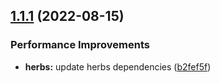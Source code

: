 ## [1.1.1](https://github.com/herbsjs/herbs2mermaid/compare/v1.1.0...v1.1.1) (2022-08-15)


### Performance Improvements

* **herbs:** update herbs dependencies ([b2fef5f](https://github.com/herbsjs/herbs2mermaid/commit/b2fef5fcbc2eb546f9cfd4975641b2d1ffd38a34))
